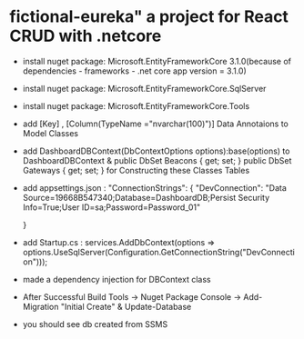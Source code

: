 # fictional-eureka" a project for React CRUD with .netcore 

- install nuget package:  Microsoft.EntityFrameworkCore 3.1.0(because of dependencies - frameworks - .net core app version = 3.1.0)
- install nuget package:     Microsoft.EntityFrameworkCore.SqlServer
- install nuget package:      Microsoft.EntityFrameworkCore.Tools   


- add [Key] , [Column(TypeName ="nvarchar(100)")] Data Annotaions to Model Classes

- add DashboardDBContext(DbContextOptions<DashboardDBContext> options):base(options) to DashboardDBContext & public DbSet<Beacon> Beacons { get; set; }
        public DbSet<Gateway> Gateways { get; set; } for Constructing these Classes Tables

- add appsettings.json : "ConnectionStrings": {
    "DevConnection": "Data Source=19668B547340;Database=DashboardDB;Persist Security Info=True;User ID=sa;Password=Password_01"
      
  }

- add Startup.cs : services.AddDbContext<DashboardDBContext>(options => options.UseSqlServer(Configuration.GetConnectionString("DevConnection")));
 * made a dependency injection for DBContext class

- After Successful Build Tools -> Nuget Package Console -> Add-Migration "Initial Create" &  Update-Database
 * you should see db created from SSMS

